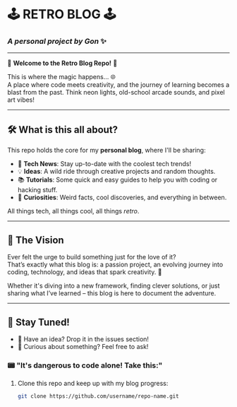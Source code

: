 # 🕹️ **RETRO BLOG** 🕹️

### _A personal project by Gon_ ✨

---

👾 **Welcome to the Retro Blog Repo!** 👾

This is where the magic happens... 🌐  
A place where code meets creativity, and the journey of learning becomes a blast from the past. Think neon lights, old-school arcade sounds, and pixel art vibes!

---

## 🛠️ **What is this all about?**

This repo holds the core for my **personal blog**, where I'll be sharing:

- 📰 **Tech News**: Stay up-to-date with the coolest tech trends!
- 💡 **Ideas**: A wild ride through creative projects and random thoughts.
- 📚 **Tutorials**: Some quick and easy guides to help you with coding or hacking stuff.
- 🤖 **Curiosities**: Weird facts, cool discoveries, and everything in between.

All things tech, all things cool, all things _retro_.

---

## 🚀 **The Vision**

Ever felt the urge to build something just for the love of it?  
That’s exactly what this blog is: a passion project, an evolving journey into coding, technology, and ideas that spark creativity. 💾

Whether it's diving into a new framework, finding clever solutions, or just sharing what I’ve learned – this blog is here to document the adventure.

---

## 👾 **Stay Tuned!**

- 💬 Have an idea? Drop it in the issues section!
- 🤔 Curious about something? Feel free to ask!

### 📟 "It's dangerous to code alone! Take this:"

1. Clone this repo and keep up with my blog progress:
   ```bash
   git clone https://github.com/username/repo-name.git
   ```
